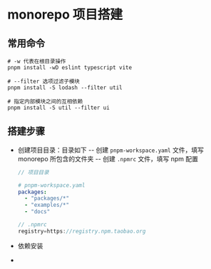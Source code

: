 # monorepo 项目搭建

## 常用命令

```shell
# -w 代表在根目录操作
pnpm install -wD eslint typescript vite

# --filter 选项过滤子模块
pnpm install -S lodash --filter util

# 指定内部模块之间的互相依赖
pnpm install -S util --filter ui
```

## 搭建步骤

- 创建项目目录：目录如下 -- 创建 `pnpm-workspace.yaml` 文件，填写 monorepo 所包含的文件夹 -- 创建 `.npmrc` 文件，填写 npm 配置

  ```js
  // 项目目录
  ```

  ```yaml
  # pnpm-workspace.yaml
  packages:
    - "packages/*"
    - "examples/*"
    - "docs"
  ```

  ```js
  // .npmrc
  registry=https://registry.npm.taobao.org
  ```

- 依赖安装

-
